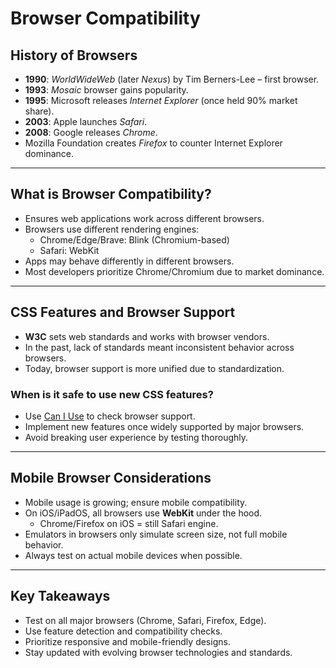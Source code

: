 # Browser Compatibility

## History of Browsers
- **1990**: *WorldWideWeb* (later *Nexus*) by Tim Berners-Lee – first browser.
- **1993**: *Mosaic* browser gains popularity.
- **1995**: Microsoft releases *Internet Explorer* (once held 90% market share).
- **2003**: Apple launches *Safari*.
- **2008**: Google releases *Chrome*.
- Mozilla Foundation creates *Firefox* to counter Internet Explorer dominance.

---

## What is Browser Compatibility?
- Ensures web applications work across different browsers.
- Browsers use different rendering engines:
  - Chrome/Edge/Brave: Blink (Chromium-based)
  - Safari: WebKit
- Apps may behave differently in different browsers.
- Most developers prioritize Chrome/Chromium due to market dominance.

---

## CSS Features and Browser Support
- **W3C** sets web standards and works with browser vendors.
- In the past, lack of standards meant inconsistent behavior across browsers.
- Today, browser support is more unified due to standardization.

### When is it safe to use new CSS features?
- Use [Can I Use](https://caniuse.com) to check browser support.
- Implement new features once widely supported by major browsers.
- Avoid breaking user experience by testing thoroughly.

---

## Mobile Browser Considerations
- Mobile usage is growing; ensure mobile compatibility.
- On iOS/iPadOS, all browsers use **WebKit** under the hood.
  - Chrome/Firefox on iOS = still Safari engine.
- Emulators in browsers only simulate screen size, not full mobile behavior.
- Always test on actual mobile devices when possible.

---

## Key Takeaways
- Test on all major browsers (Chrome, Safari, Firefox, Edge).
- Use feature detection and compatibility checks.
- Prioritize responsive and mobile-friendly designs.
- Stay updated with evolving browser technologies and standards.
